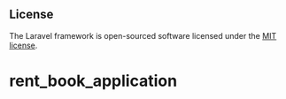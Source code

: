 

## License

The Laravel framework is open-sourced software licensed under the [MIT license](https://opensource.org/licenses/MIT).
# rent_book_application
